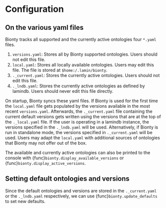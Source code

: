 # Configuration

## On the various yaml files

Bionty tracks all supported and the currently active ontologies four `*.yaml` files.

1. `versions.yaml`: Stores all by Bionty supported ontologies. Users should not edit this file.
2. `local.yaml`: Stores all locally available ontologies. Users may edit this file. The file is stored at `$home:/.lamin/bionty`.
3. `._current.yaml`: Stores the currently active ontologies. Users should not edit this file.
4. `._lndb.yaml`: Stores the currently active ontologies as defined by lamindb. Users should never edit this file directly.

On startup, Bionty syncs these yaml files.
If Bionty is used for the first time the `local.yaml` file gets populated by the versions available in the most recent `versions.yaml`.
Afterwards, the `._current.yaml` file containing the current default versions gets written
using the versions that are at the top of the `._local.yaml` file.
If the user is operating in a lamindb instance, the versions specified in the `._lndb.yaml` will be used.
Alternatively, if Bionty is run in standalone mode, the versions specified in `._current.yaml` will be used.
Users may adapt the `local.yaml` with additional sources of ontologies that Bionty may not offer out of the box.

The available and currently active ontologies can also be printed to the console with
{func}`bionty.display_available_versions` or {func}`bionty.display_active_versions`.

## Setting default ontologies and versions

Since the default ontologies and versions are stored in the `._current.yaml` or the `._lndb.yaml` respectively, we can use
{func}`bionty.update_defaults` to set new defaults.
